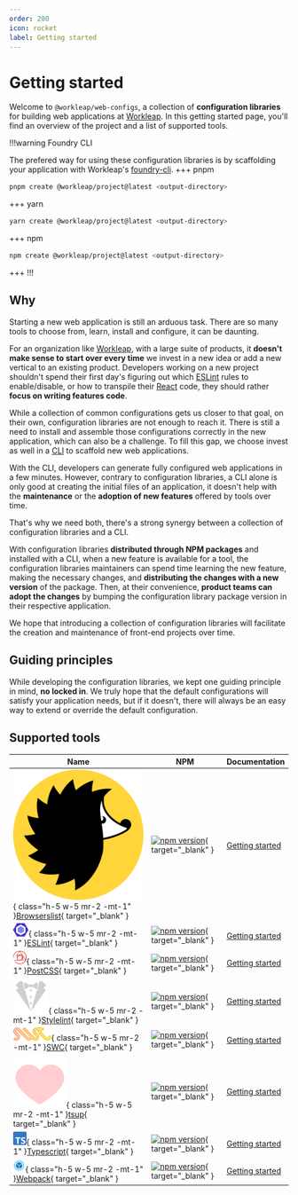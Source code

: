 ```yaml
---
order: 200
icon: rocket
label: Getting started
---
```


# Getting started

Welcome to `@workleap/web-configs`, a collection of **configuration libraries** for building web applications at [Workleap](https://workleap.com/). In this getting started page, you'll find an overview of the project and a list of supported tools.

!!!warning Foundry CLI

The prefered way for using these configuration libraries is by scaffolding your application with Workleap's [foundry-cli](https://github.com/gsoft-inc/wl-foundry-cli).
+++ pnpm
```bash
pnpm create @workleap/project@latest <output-directory>
```
+++ yarn
```bash
yarn create @workleap/project@latest <output-directory>
```
+++ npm
```bash
npm create @workleap/project@latest <output-directory>
```
+++
!!!

## Why

Starting a new web application is still an arduous task. There are so many tools to choose from, learn, install and configure, it can be daunting.

For an organization like [Workleap](https://workleap.com/), with a large suite of products, it **doesn't make sense to start over every time** we invest in a new idea or add a new vertical to an existing product. Developers working on a new project shouldn't spend their first day's figuring out which [ESLint](https://eslint.org/) rules to enable/disable, or how to transpile their [React](https://react.dev/) code, they should rather **focus on writing features code**.

While a collection of common configurations gets us closer to that goal, on their own, configuration libraries are not enough to reach it. There is still a need to install and assemble those configurations correctly in the new application, which can also be a challenge. To fill this gap, we choose invest as well in a [CLI](https://github.com/gsoft-inc/wl-foundry-cli) to scaffold new web applications.

With the CLI, developers can generate fully configured web applications in a few minutes. However, contrary to configuration libraries, a CLI alone is only good at creating the initial files of an application, it doesn't help with the **maintenance** or the **adoption of new features** offered by tools over time.

That's why we need both, there's a strong synergy between a collection of configuration libraries and a CLI.

With configuration libraries **distributed through NPM packages** and installed with a CLI, when a new feature is available for a tool, the configuration libraries maintainers can spend time learning the new feature, making the necessary changes, and **distributing the changes with a new version** of the package. Then, at their convenience, **product teams can adopt the changes** by bumping the configuration library package version in their respective application.

We hope that introducing a collection of configuration libraries will facilitate the creation and maintenance of front-end projects over time.

## Guiding principles

While developing the configuration libraries, we kept one guiding principle in mind, **no locked in**. We truly hope that the default configurations will satisfy your application needs, but if it doesn't, there will always be an easy way to extend or override the default configuration.

## Supported tools

| Name | NPM | Documentation |
| --- | --- | --- |
| ![](./static/browserslist.svg){ class="h-5 w-5 mr-2 -mt-1" }[Browserslist](https://browsersl.ist/){ target="_blank" } | [![npm version](https://img.shields.io/npm/v/@workleap/browserslist-configs)](https://www.npmjs.com/package/@workleap/browserslist-configs){ target="_blank" } | [Getting started](browserslist/default.md) |
| ![](./static/eslint.svg){ class="h-5 w-5 mr-2 -mt-1" }[ESLint](https://eslint.org/){ target="_blank" } | [![npm version](https://img.shields.io/npm/v/@workleap/eslint-plugin)](https://www.npmjs.com/package/@workleap/eslint-plugin){ target="_blank" } | [Getting started](eslint/default.md) |
| ![](./static/postcss.svg){ class="h-5 w-5 mr-2 -mt-1" }[PostCSS](https://postcss.org/){ target="_blank" } | [![npm version](https://img.shields.io/npm/v/@workleap/postcss-configs)](https://www.npmjs.com/package/@workleap/postcss-configs){ target="_blank" } | [Getting started](postcss/default.md) |
| ![](./static/stylelint.svg){ class="h-5 w-5 mr-2 -mt-1" }[Stylelint](https://stylelint.io/){ target="_blank" } | [![npm version](https://img.shields.io/npm/v/@workleap/stylelint-configs)](https://www.npmjs.com/package/@workleap/stylelint-configs){ target="_blank" } | [Getting started](stylelint/default.md) |
| ![](./static/swc.svg){ class="h-5 w-5 mr-2 -mt-1" }[SWC](https://swc.rs/){ target="_blank" } | [![npm version](https://img.shields.io/npm/v/@workleap/swc-configs)](https://www.npmjs.com/package/@workleap/swc-configs){ target="_blank" } | [Getting started](swc/default.md) |
| ![](./static/tsup.svg){ class="h-5 w-5 mr-2 -mt-1" }[tsup](https://tsup.egoist.dev/){ target="_blank" } | [![npm version](https://img.shields.io/npm/v/@workleap/tsup-configs)](https://www.npmjs.com/package/@workleap/tsup-configs){ target="_blank" } | [Getting started](tsup/default.md) |
| ![](./static/typescript.svg){ class="h-5 w-5 mr-2 -mt-1" }[Typescript](https://www.typescriptlang.org/){ target="_blank" } | [![npm version](https://img.shields.io/npm/v/@workleap/typescript-configs)](https://www.npmjs.com/package/@workleap/typescript-configs){ target="_blank" } | [Getting started](typescript/default.md) |
| ![](./static/webpack.svg){ class="h-5 w-5 mr-2 -mt-1" }[Webpack](https://webpack.js.org/){ target="_blank" } | [![npm version](https://img.shields.io/npm/v/@workleap/webpack-configs)](https://www.npmjs.com/package/@workleap/webpack-configs){ target="_blank" } | [Getting started](webpack/default.md) |






